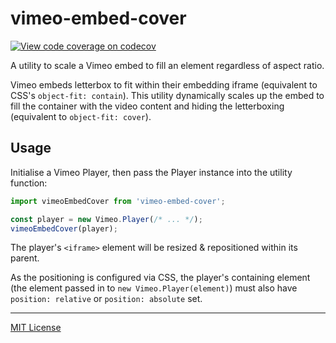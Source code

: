 # vimeo-embed-cover

[![View code coverage on codecov][codecov-badge]][codecov]

[codecov]: https://codecov.io/gh/adamaveray/vimeo-embed-cover;
[codecov-badge]: https://codecov.io/gh/adamaveray/vimeo-embed-cover/branch/main/graph/badge.svg

A utility to scale a Vimeo embed to fill an element regardless of aspect ratio.

Vimeo embeds letterbox to fit within their embedding iframe (equivalent to CSS's `object-fit: contain`). This utility dynamically scales up the embed to fill the container with the video content and hiding the letterboxing (equivalent to `object-fit: cover`).

## Usage

Initialise a Vimeo Player, then pass the Player instance into the utility function:

```js
import vimeoEmbedCover from 'vimeo-embed-cover';

const player = new Vimeo.Player(/* ... */);
vimeoEmbedCover(player);
```

The player's `<iframe>` element will be resized & repositioned within its parent.

As the positioning is configured via CSS, the player's containing element (the element passed in to `new Vimeo.Player(element)`) must also have `position: relative` or `position: absolute` set.

---

[MIT License](./LICENSE)
